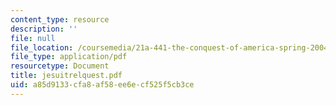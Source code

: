 ```yaml
---
content_type: resource
description: ''
file: null
file_location: /coursemedia/21a-441-the-conquest-of-america-spring-2004/a85d9133cfa8af58ee6ecf525f5cb3ce_jesuitrelquest.pdf
file_type: application/pdf
resourcetype: Document
title: jesuitrelquest.pdf
uid: a85d9133-cfa8-af58-ee6e-cf525f5cb3ce
---
```

